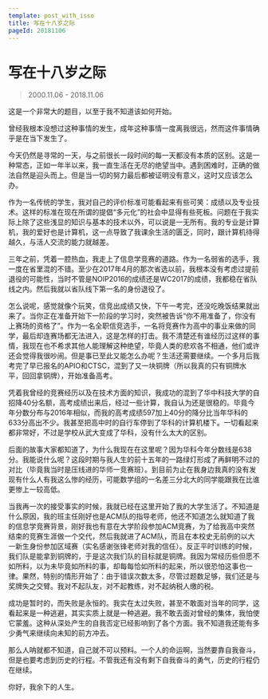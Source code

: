 ```yaml
---
template: post_with_isso
title: 写在十八岁之际
pageId: 20181106
---
```


# 写在十八岁之际

> 2000.11.06 - 2018.11.06

这是一个非常大的题目，以至于我不知道该如何开始。

曾经我根本没想过这种事情的发生，成年这种事情一度离我很远，然而这件事情确乎是在当下发生了。

今天仍然是寻常的一天，与之前很长一段时间的每一天都没有本质的区别。这是一种常态，正如一年半以来，我一直生活在无尽的绝望当中。遇到困难时，正确的做法自然是迎头而上。但是当一切的努力最后都被证明没有意义，这时又应该怎么办。

作为一名传统的学生，我对自己的评价标准可能看起来有些可笑：成绩以及专业技术。这样的标准在现在所谓的提倡“多元化”的社会中显得有些死板。问题在于我实际上除了这些浅显的知识与基本的技术以外，可以说是一无所有。我的专业是计算机，我的爱好也是计算机，这一点导致了我课余生活的匮乏，同时，跟计算机待得越久，与活人交流的能力就越差。

三年之前，凭着一腔热血，我走上了信息学竞赛的道路。作为一名弱省的选手，我一度在省里混的不错。至少在2017年4月的那次省选以前，我根本没有考虑过提前退役的可能性，当时不管是NOIP2016的成绩还是WC2017的成绩，我都稳在省队线之内。然后我就以省队线下第一名的身份退役了。

怎么说呢，感觉就像个玩笑，信竞出成绩又快，下午一考完，还没吃晚饭结果就出来了。当你正在准备开始下一阶段的学习时，突然被告诉“你不用准备了，你没有上赛场的资格了”。作为一名全职信竞选手，一名将竞赛作为高中的事业来做的同学，最后却连赛场都无法进入，这是怎样的打击。我不清楚还有谁经历过这样的事情，我现在也不希求其他人能理解这种绝望，毕竟人类的悲欢各不相通，他们或许还会觉得我很吵闹。但是事已至此又能怎么办呢？生活还需要继续。一个多月后我考完了早已报名的APIO和CTSC，混到了又一块铜牌（所以我真的只有铜牌水平，回回拿铜牌），开始准备高考。

凭着我曾经的竞赛经历以及在技术方面的知识，我成功的混到了华中科技大学的自招降40分名额，高考成绩出来后，经过一些计算，我自认为还是很稳的。毕竟今年分数分布与2016年相似，而我的高考成绩597加上40分的降分比当年华科的633分高出不少。我甚至把高中时的自行车停到了华科的计算机楼下。一切看起来都非常好，不过是学校从武大变成了华科，没有什么太大的区别。

后面的故事大家都知道了，为什么我现在在这里呢？因为华科今年分数线是638分。我能说什么呢？这段时期与我人生的前十五年的一路绿灯形成了再鲜明不过的对比（毕竟我当时是压线进的华师一竞赛班）。到目前为止在我身边我真的没有发现有什么人有我这么惨的经历，可能数学组的一名差三分北大的同学能跟我在比谁更惨上一较高低。

当我再一次的接受事实的时候，我就已经在这里开始了我的大学生活了。不知道是什么原因，我的班主任刚好也是ACM队的指导老师，他还不知道怎么就知道了我的信息学竞赛背景，刚好我也有意在大学阶段参加ACM竞赛，为了给我高中突然结束的竞赛生涯做一个交代，然后我就进了ACM队，而且在本校史无前例的以大一新生身份参加区域赛（实名感谢张锋老师对我的信任）。反正平时训练的时候，我们队是能拿到铜牌的，于是这次我们队的目标就是铜牌。我因为常经历些但愿不如所料，以为未毕竟如所料的事，却每每恰如所料的起来，所以很恐怕这事也一律。果然，特别的情形开始了：由于错误次数太多，尽管过题数足够，我们还是与奖牌失之交臂。我对不起队友，对不起教练，对不起纳税人缴的税。

成功是暂时的，而失败是永恒的。我实在太过失败，甚至不敢面对当年的同学，这看起来是一种逃避，其实实质上就是一种逃避。我不敢去面对曾经的集体，我怕使它蒙羞。这种从深处产生的自我否定已经影响到了各个方面。我不知道我还能有多少勇气来继续向未知的前方冲去。

那么人呐就都不知道，自己就不可以预料。一个人的命运啊，当然要靠自我奋斗，但是也要考虑到历史的行程。不管我还有没有剩下自我奋斗的勇气，历史的行程仍在继续。

你好，我余下的人生。
